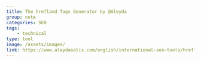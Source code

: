 ```yaml
---
title: The hrefland Tags Generator by @Aleyda
group: note
categories: SEO
tags:
    - technical
type: tool
image: /assets/images/
link: https://www.aleydasolis.com/english/international-seo-tools/hreflang-tags-generator/
---
```

